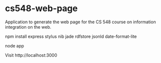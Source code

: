 cs548-web-page
==============

Application to generate the web page for the CS 548 course on information integration on the web.

npm install express stylus nib jade rdfstore jsonld date-format-lite

node app

Visit http://localhost:3000

